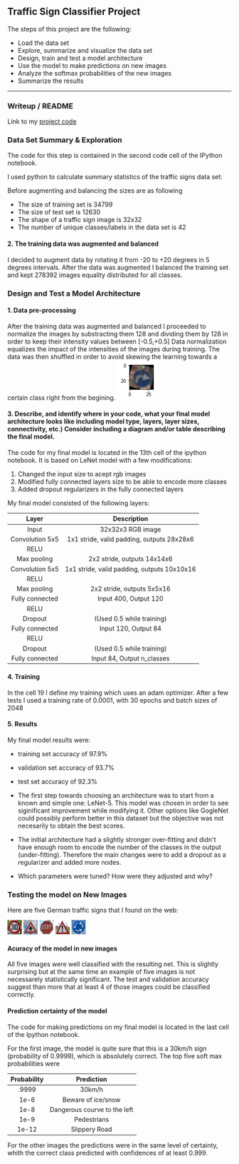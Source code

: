 ## Traffic Sign Classifier Project

The steps of this project are the following:
* Load the data set
* Explore, summarize and visualize the data set
* Design, train and test a model architecture
* Use the model to make predictions on new images
* Analyze the softmax probabilities of the new images
* Summarize the results


[//]: # (Image References)

[image1]: images/example.png "Example of augmented data"
[image4]: images/1.jpg "Traffic Sign 1"
[image5]: images/11.jpg "Traffic Sign 2"
[image6]: images/14.jpg "Traffic Sign 3"
[image7]: images/18.jpg "Traffic Sign 4"
[image8]: images/40.jpg "Traffic Sign 5"

---
### Writeup / README

Link to my [project code](https://github.com/paghdv/TrafficSignClassifier/blob/master/Traffic_Sign_Classifier.ipynb)

### Data Set Summary & Exploration

The code for this step is contained in the second code cell of the IPython notebook.  

I used python to calculate summary statistics of the traffic signs data set:

Before augmenting and balancing the sizes are as following

* The size of training set is 34799
* The size of test set is 12630
* The shape of a traffic sign image is 32x32
* The number of unique classes/labels in the data set is 42

#### 2. The training data was augmented and balanced

I decided to augment data by rotating it from -20 to +20 degrees in 5 degrees intervals. After the data was augmented I balanced the training set and kept 278392 images equality distributed for all classes. 

### Design and Test a Model Architecture

#### 1. Data pre-processing

After the training data was augmented and balanced I proceeded to normalize the images by substracting them 128 and dividing them by 128 in order to keep their intensity values between [-0.5,+0.5]
Data normalization equalizes the impact of the intensities of the images during training. The data was then shuffled in order to avoid skewing the learning towards a certain class right from the begining.
![Example of augmented data][image1]


#### 3. Describe, and identify where in your code, what your final model architecture looks like including model type, layers, layer sizes, connectivity, etc.) Consider including a diagram and/or table describing the final model.

The code for my final model is located in the 13th cell of the ipython notebook. It is based on LeNet model with a few modifications:
1. Changed the input size to acept rgb images
2. Modified fully connected layers size to be able to encode more classes
3. Added dropout regularizers in the fully connected layers

My final model consisted of the following layers:

| Layer         		|     Description	        					| 
|:---------------------:|:---------------------------------------------:| 
| Input         		| 32x32x3 RGB image   							| 
| Convolution 5x5     	| 1x1 stride, valid padding, outputs 28x28x6 	|
| RELU					|												|
| Max pooling	      	| 2x2 stride,  outputs 14x14x6 					|
| Convolution 5x5	    | 1x1 stride, valid padding, outputs 10x10x16	|
| RELU					|												|
| Max pooling	      	| 2x2 stride,  outputs 5x5x16 					|
| Fully connected		| Input 400, Output 120							|
| RELU					| 												|
| Dropout				| (Used 0.5 while training)						|
| Fully connected		| Input 120, Output 84							|
| RELU					| 												|
| Dropout				| (Used 0.5 while training)						|
| Fully connected		| Input 84, Output n_classes					|



#### 4. Training

In the cell 19 I define my training which uses an adam optimizer. After a few tests I used a training rate of 0.0001, with 30 epochs and batch sizes of 2048

#### 5. Results

My final model results were:
* training set accuracy of 97.9%
* validation set accuracy of 93.7% 
* test set accuracy of 92.3%

* The first step towards choosing an architecture was to start from a known and simple one: LeNet-5. This model was chosen in order to see siginificant improvement while modifying it. Other options like GogleNet could possibly perform better in this dataset but the objective was not necesarily to obtain the best scores.
* The initial architecture had a slightly stronger over-fitting and didn't have enough room to encode the number of the classes in the output (under-fitting). Therefore the main changes were to add a dropout as a regularizer and added more nodes.
* Which parameters were tuned? How were they adjusted and why? 

### Testing the model on New Images

Here are five German traffic signs that I found on the web:

![30km/h][image4] ![Priority road][image5] ![Stop sign][image6] 
![General caution][image7] ![Roundabout mandatory][image8]

#### Acuracy of the model in new images

All five images were well classified with the resulting net. This is slightly surprising but at the same time an example of five images is not necessarely statistically significant. The test and validation accuracy suggest than more that at least 4 of those images could be classified correctly.

#### Prediction certainty of the model
The code for making predictions on my final model is located in the last cell of the Ipython notebook.

For the first image, the model is quite sure that this is a 30km/h sign (probability of 0.9999), which is absolutely correct. The top five soft max probabilities were

| Probability         	|     Prediction	        					| 
|:---------------------:|:---------------------------------------------:| 
| .9999        			| 30km/h 	  									| 
| 1e-6     				| Beware of ice/snow							|
| 1e-8					| Dangerous courve to the left					|
| 1e-9	      			| Pedestrians					 				|
| 1e-12				   	| Slippery Road      							|


For the other images the predictions were in the same level of certainty, whith the correct class predicted with confidences of at least 0.999.
